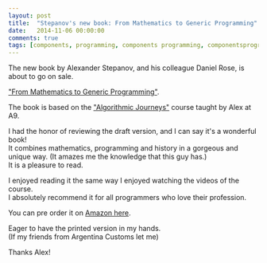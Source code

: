 ```yaml
---
layout: post
title:  "Stepanov's new book: From Mathematics to Generic Programming"
date:   2014-11-06 00:00:00
comments: true
tags: [components, programming, components programming, componentsprogramming, stepanov, knuth, stroustrup, generic, genericprogramming, generic programming, genericity, concepts, math, mathematics, elements, eop, contracts, performance, c++, cpp, c, java, dotnet, c#, csharp, python, ruby, javascript, haskell, dlang, rust, golang, eiffel, templates, metaprogramming, book, fmgp]
---
```


The new book by Alexander Stepanov, and his colleague Daniel Rose, is about to go on sale.

["From Mathematics to Generic Programming"](http://www.amazon.com/Mathematics-Generic-Programming-Alexander-Stepanov/dp/0321942043/).

The book is based on the ["Algorithmic Journeys"](http://www.stepanovpapers.com/) course taught by Alex at A9.

I had the honor of reviewing the draft version, and I can say it's a wonderful book!  
It combines mathematics, programming and history in a gorgeous and unique way. (It amazes me the knowledge that this guy has.)  
It is a pleasure to read.

I enjoyed reading it the same way I enjoyed watching the videos of the course.  
I absolutely recommend it for all programmers who love their profession.

You can pre order it on [Amazon here](http://www.amazon.com/Mathematics-Generic-Programming-Alexander-Stepanov/dp/0321942043/).

Eager to have the printed version in my hands.  
(If my friends from Argentina Customs let me)

Thanks Alex!




